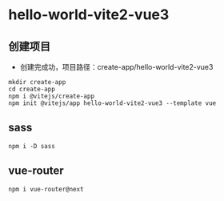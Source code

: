 # hello-world-vite2-vue3
 
## 创建项目
- 创建完成功，项目路径：create-app/hello-world-vite2-vue3
~~~
mkdir create-app
cd create-app
npm i @vitejs/create-app
npm init @vitejs/app hello-world-vite2-vue3 --template vue
~~~

## sass
~~~
npm i -D sass
~~~

## vue-router
~~~
npm i vue-router@next
~~~
